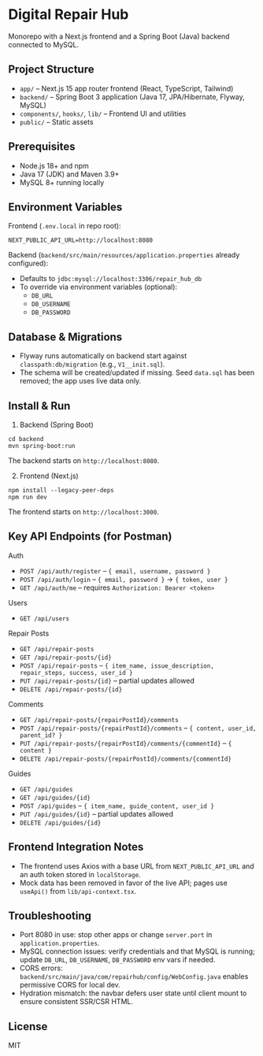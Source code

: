 Digital Repair Hub
===================

Monorepo with a Next.js frontend and a Spring Boot (Java) backend connected to MySQL.

Project Structure
-----------------

- `app/` – Next.js 15 app router frontend (React, TypeScript, Tailwind)
- `backend/` – Spring Boot 3 application (Java 17, JPA/Hibernate, Flyway, MySQL)
- `components/`, `hooks/`, `lib/` – Frontend UI and utilities
- `public/` – Static assets

Prerequisites
-------------

- Node.js 18+ and npm
- Java 17 (JDK) and Maven 3.9+
- MySQL 8+ running locally

Environment Variables
---------------------

Frontend (`.env.local` in repo root):

```
NEXT_PUBLIC_API_URL=http://localhost:8080
```

Backend (`backend/src/main/resources/application.properties` already configured):

- Defaults to `jdbc:mysql://localhost:3306/repair_hub_db`
- To override via environment variables (optional):
  - `DB_URL`
  - `DB_USERNAME`
  - `DB_PASSWORD`

Database & Migrations
---------------------

- Flyway runs automatically on backend start against `classpath:db/migration` (e.g., `V1__init.sql`).
- The schema will be created/updated if missing. Seed `data.sql` has been removed; the app uses live data only.

Install & Run
-------------

1) Backend (Spring Boot)

```
cd backend
mvn spring-boot:run
```

The backend starts on `http://localhost:8080`.

2) Frontend (Next.js)

```
npm install --legacy-peer-deps
npm run dev
```

The frontend starts on `http://localhost:3000`.

Key API Endpoints (for Postman)
-------------------------------

Auth

- `POST /api/auth/register` – `{ email, username, password }`
- `POST /api/auth/login` – `{ email, password }` → `{ token, user }`
- `GET /api/auth/me` – requires `Authorization: Bearer <token>`

Users

- `GET /api/users`

Repair Posts

- `GET /api/repair-posts`
- `GET /api/repair-posts/{id}`
- `POST /api/repair-posts` – `{ item_name, issue_description, repair_steps, success, user_id }`
- `PUT /api/repair-posts/{id}` – partial updates allowed
- `DELETE /api/repair-posts/{id}`

Comments

- `GET /api/repair-posts/{repairPostId}/comments`
- `POST /api/repair-posts/{repairPostId}/comments` – `{ content, user_id, parent_id? }`
- `PUT /api/repair-posts/{repairPostId}/comments/{commentId}` – `{ content }`
- `DELETE /api/repair-posts/{repairPostId}/comments/{commentId}`

Guides

- `GET /api/guides`
- `GET /api/guides/{id}`
- `POST /api/guides` – `{ item_name, guide_content, user_id }`
- `PUT /api/guides/{id}` – partial updates allowed
- `DELETE /api/guides/{id}`

Frontend Integration Notes
--------------------------

- The frontend uses Axios with a base URL from `NEXT_PUBLIC_API_URL` and an auth token stored in `localStorage`.
- Mock data has been removed in favor of the live API; pages use `useApi()` from `lib/api-context.tsx`.

Troubleshooting
---------------

- Port 8080 in use: stop other apps or change `server.port` in `application.properties`.
- MySQL connection issues: verify credentials and that MySQL is running; update `DB_URL`, `DB_USERNAME`, `DB_PASSWORD` env vars if needed.
- CORS errors: `backend/src/main/java/com/repairhub/config/WebConfig.java` enables permissive CORS for local dev.
- Hydration mismatch: the navbar defers user state until client mount to ensure consistent SSR/CSR HTML.

License
-------

MIT


